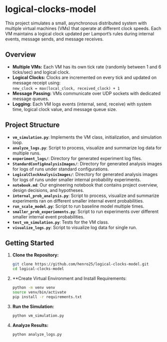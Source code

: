 # logical-clocks-model

This project simulates a small, asynchronous distributed system with multiple virtual machines (VMs) that operate at different clock speeds. Each VM maintains a logical clock updated per Lamport’s rules during internal events, message sends, and message receives.

## Overview

- **Multiple VMs:** Each VM has its own tick rate (randomly between 1 and 6 ticks/sec) and logical clock.
- **Logical Clocks:** Clocks are incremented on every tick and updated on message receipt using:  
  `new_clock = max(local_clock, received_clock) + 1`
- **Message Passing:** VMs communicate over UDP sockets with dedicated message queues.
- **Logging:** Each VM logs events (internal, send, receive) with system time, logical clock value, and message queue size.

## Project Structure

- **`vm_simulation.py`**: Implements the VM class, initialization, and simulation loop.
- **`analyze_logs.py`**: Script to process, visualize and summarize log data for multiple runs.
- **`experiment_logs/`**: Directory for generated experiment log files.
- **`StandardConfigAnalysisImages/`**: Directory for generated analysis images for logs of runs under standard configurations.
- **`LogicalClockAnalysisImages/`**: Directory for generated analysis images for logs of runs under smaller internal probability experiments.
- **`notebook.md`**: Our engineering notebook that contains project overview, design decisions, and hypotheses.
- **`internal_prob_analysis.py`**: Script to process, visualize and summarize experiments ran on different smaller internal event probabilities.
- **`run_scale_model.py`**: Script to run baseline model multiple times.
- **`smaller_prob_experiements.py`**: Script to run experiments over different smaller internal event probabilities.
- **`test_vm_simulation.py`**: Tests for the VM class.
- **`visualize_logs.py`**: Script to visualize log data for single run.

## Getting Started

1. **Clone the Repository:**
    ```bash
    git clone https://github.com/henro25/logical-clocks-model.git
    cd logical-clocks-model
    ```
2. **Create Virtual Environment and Install Requirements:
    ```bash
    python -m venv venv
    source venv/bin/activate
    pip install -r requirements.txt
    ```
3. **Run the Simulation:**
    ```bash
    python vm_simulation.py
    ```
4. **Analyze Results:**
    ```bash
    python analyze_logs.py
    ```
